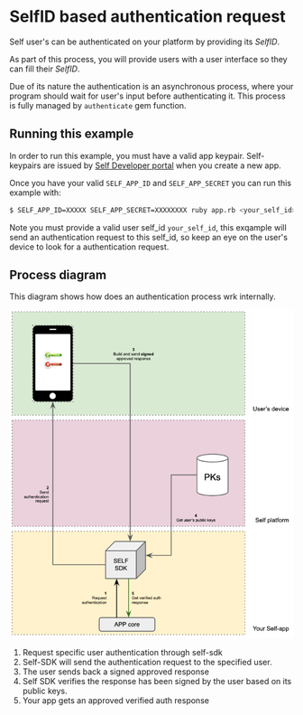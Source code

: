 # SelfID based authentication request

Self user's can be authenticated on your platform by providing its _SelfID_. 

As part of this process, you will provide users with a user interface so they can fill their _SelfID_.

Due of its nature the authentication is an asynchronous process, where your program should wait for user's input before authenticating it. This process is fully managed by `authenticate` gem function.

## Running this example

In order to run this example, you must have a valid app keypair. Self-keypairs are issued by [Self Developer portal](https://developer.selfid.net/) when you create a new app.

Once you have your valid `SELF_APP_ID` and `SELF_APP_SECRET` you can run this example with:

```bash
$ SELF_APP_ID=XXXXX SELF_APP_SECRET=XXXXXXXX ruby app.rb <your_self_id>
```

Note you must provide a valid user self_id `your_self_id`, this exqample will send an authentication request to this self_id, so keep an eye on the user's device to look for a authentication request.


## Process diagram

This diagram shows how does an authentication process wrk internally.

![Diagram](diagram.png)

1. Request specific user authentication through self-sdk
2. Self-SDK will send the authentication request to the specified user.
3. The user sends back a signed approved response
4. Self SDK verifies the response has been signed by the user based on its public keys.
5. Your app gets an approved verified auth response

